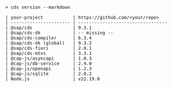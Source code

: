 <!-- this file is automatically generated and updated by a github action -->
<pre class="log">
> cds version --markdown

| your-project           | https://github.com/&lt;your/repo&gt;          |
| ---------------------- | --------------------------------------- |
| @sap/cds               | 9.3.1                                   |
| @sap/cds-dk            | -- missing --                           |
| @sap/cds-compiler      | 6.3.4                                   |
| @sap/cds-dk (global)   | 9.3.2                                   |
| @sap/cds-fiori         | 2.0.1                                   |
| @sap/cds-mtxs          | 3.3.1                                   |
| @cap-js/asyncapi       | 1.0.3                                   |
| @cap-js/db-service     | 2.4.0                                   |
| @cap-js/openapi        | 1.2.3                                   |
| @cap-js/sqlite         | 2.0.2                                   |
| Node.js                | v22.19.0                                |
</pre>
